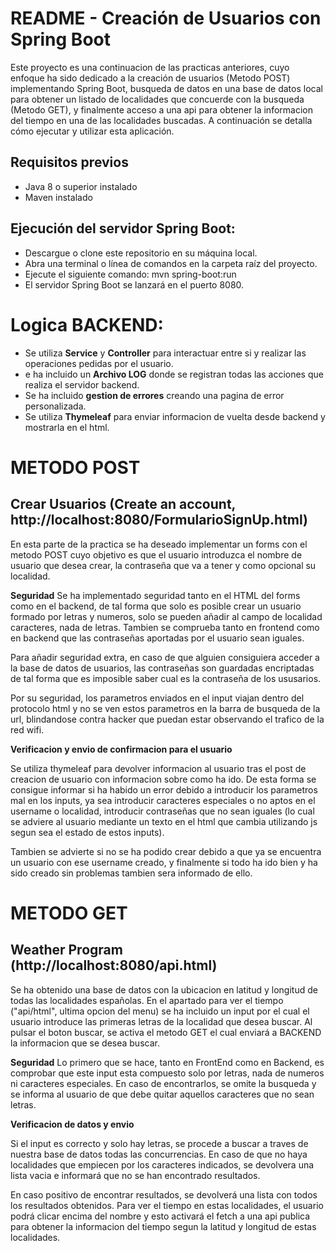 # README - Creación de Usuarios con Spring Boot

Este proyecto es una continuacion de las practicas anteriores, cuyo enfoque ha sido dedicado a la creación de usuarios (Metodo POST) implementando Spring Boot, busqueda de datos en una base de datos local para obtener un listado de localidades que concuerde con la busqueda (Metodo GET), y finalmente acceso a una api para obtener la informacion del tiempo en una de las localidades buscadas. 
A continuación se detalla cómo ejecutar y utilizar esta aplicación.

## Requisitos previos

- Java 8 o superior instalado
- Maven instalado

## Ejecución del servidor Spring Boot:
- Descargue o clone este repositorio en su máquina local.
- Abra una terminal o línea de comandos en la carpeta raíz del proyecto.
- Ejecute el siguiente comando: mvn spring-boot:run
- El servidor Spring Boot se lanzará en el puerto 8080.



# Logica BACKEND:
- Se utiliza **Service** y **Controller** para interactuar entre si y realizar las operaciones pedidas por el usuario.
- e ha incluido un **Archivo LOG** donde se registran todas las acciones que realiza el servidor backend.
- Se ha incluido **gestion de errores** creando una pagina de error personalizada.
- Se utiliza **Thymeleaf** para enviar informacion de vuelta desde backend y mostrarla en el html.



# METODO POST

## Crear Usuarios (Create an account, http://localhost:8080/FormularioSignUp.html)

En esta parte de la practica se ha deseado implementar un forms con el metodo POST cuyo objetivo es que el usuario introduzca el nombre de usuario que desea crear, la contraseña que va a tener y como opcional su localidad.

**Seguridad**
Se ha implementado seguridad tanto en el HTML del forms como en el backend, de tal forma que solo es posible crear un usuario formado por letras y numeros, solo se pueden añadir al campo de localidad caracteres, nada de letras.
Tambien se comprueba tanto en frontend como en backend que las contraseñas aportadas por el usuario sean iguales.

Para añadir seguridad extra, en caso de que alguien consiguiera acceder a la base de datos de usuarios, las contraseñas son guardadas encriptadas de tal forma que es imposible saber cual es la contraseña de los ususarios.

Por su seguridad, los parametros enviados en el input viajan dentro del protocolo html y no se ven estos parametros en la barra de busqueda de la url, blindandose contra hacker que puedan estar observando el trafico de la red wifi.


**Verificacion y envio de confirmacion para el usuario**

Se utiliza thymeleaf para devolver informacion al usuario tras el post de creacion de usuario con informacion sobre como ha ido.
De esta forma se consigue informar si ha habido un error debido a introducir los parametros mal en los inputs, ya sea introducir caracteres especiales o no aptos en el username o localidad, introducir contraseñas que no sean iguales (lo cual se adviere al usuario mediante un texto en el html que cambia utilizando js segun sea el estado de estos inputs).

Tambien se advierte si no se ha podido crear debido a que ya se encuentra un usuario con ese username creado, y finalmente si todo ha ido bien y ha sido creado sin problemas tambien sera informado de ello.




# METODO GET

## Weather Program (http://localhost:8080/api.html)

Se ha obtenido una base de datos con la ubicacion en latitud y longitud de todas las localidades españolas.
En el apartado para ver el tiempo ("api/html", ultima opcion del menu) se ha incluido un input por el cual el usuario introduce las primeras letras de la localidad que desea buscar. Al pulsar el boton buscar, se activa el metodo GET el cual enviará a BACKEND la informacion que se desea buscar.

**Seguridad**
Lo primero que se hace, tanto en FrontEnd como en Backend, es comprobar que este input esta compuesto solo por letras, nada de numeros ni caracteres especiales.
En caso de encontrarlos, se omite la busqueda y se informa al usuario de que debe quitar aquellos caracteres que no sean letras.

**Verificacion de datos y envio**

Si el input es correcto y solo hay letras, se procede a buscar a traves de nuestra base de datos todas las concurrencias.
En caso de que no haya localidades que empiecen por los caracteres indicados, se devolvera una lista vacia e informará que no se han encontrado resultados.

En caso positivo de encontrar resultados, se devolverá una lista con todos los resultados obtenidos. Para ver el tiempo en estas localidades, el usuario podrá clicar encima del nombre y esto activará el fetch a una api publica para obtener la informacion del tiempo segun la latitud y longitud de estas localidades.
